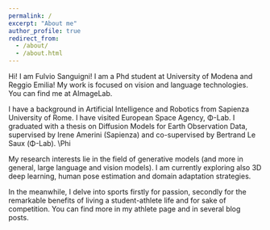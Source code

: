 ```yaml
---
permalink: /
excerpt: "About me"
author_profile: true
redirect_from: 
  - /about/
  - /about.html
---
```


Hi! I am Fulvio Sanguigni! I am a Phd student at University of Modena and Reggio Emilia!
My work is focused on vision and language technologies.
You can find me at AImageLab.

I have a background in Artificial Intelligence and Robotics from Sapienza University of Rome. I have visited European Space Agency, Φ-Lab.
I graduated with a thesis on Diffusion Models for Earth Observation Data, supervised by Irene Amerini (Sapienza) and co-supervised by Bertrand Le Saux (Φ-Lab). \Phi

My research interests lie in the field of generative models (and more in general, large language and vision models). I am currently exploring also 3D deep learning, human pose estimation and domain adaptation strategies.

In the meanwhile, I delve into sports firstly for passion, secondly for the remarkable benefits of living a student-athlete life and for sake of competition.
You can find more in my athlete page and in several blog posts.